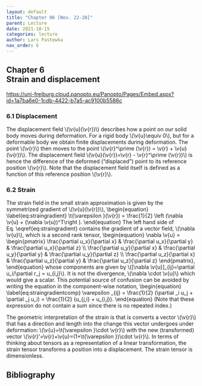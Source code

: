 ```yaml
---
layout: default
title: "Chapter 06 [Nov. 22-28]"
parent: Lecture
date: 2021-10-15
categories: lecture
author: Lars Pastewka
nav_order: 6
---
```



<h2 class='chapterHead'><span class='titlemark'>Chapter 6</span><br /><a id='x1-10006'></a>Strain and displacement</h2>
<!-- l. 3 --><p class='noindent'><a href='https://uni-freiburg.cloud.panopto.eu/Panopto/Pages/Embed.aspx?id=1a7ba6e0-1cdb-4422-b7a5-ac9100b5586c' class='url'><span class='cmtt-12'>https://uni-freiburg.cloud.panopto.eu/Panopto/Pages/Embed.aspx?id=1a7ba6e0-1cdb-4422-b7a5-ac9100b5586c</span></a>
</p>
<h3 class='sectionHead'><span class='titlemark'>6.1 </span> <a id='x1-20006.1'></a>Displacement</h3>
<!-- l. 7 --><p class='noindent'>The displacement field \(\v{u}(\v{r})\) describes how a point on our solid body moves during
deformation. For a rigid body \(\v{u}\equiv 0\), but for a deformable body we obtain finite
displacements during deformation. The point \(\v{r}\) then moves to the point \(\v{r}^\prime (\v{r}) = \v{r} + \v{u}(\v{r})\). The
displacement field \(\v{u}(\v{r})=\v{r} - \v{r}^\prime (\v{r})\) is hence the difference of the deformed (“displaced”) point to
its reference position \(\v{r}\). Note that the displacement field itself is defined as a
function of this reference position \(\v{r}\).
</p><!-- l. 9 --><p class='noindent'>
</p>
<h3 class='sectionHead'><span class='titlemark'>6.2 </span> <a id='x1-30006.2'></a>Strain</h3>
<!-- l. 11 --><p class='noindent'>The strain field in the small strain approximation is given by the symmetrized
gradient of \(\v{u}(\v{r})\), \begin{equation} \label{eq:straingradient} \t{\varepsilon }(\v{r}) = \frac{1}{2} \left (\nabla \v{u} + (\nabla \v{u})^T\right ). \end{equation}
The left hand side of Eq. \eqref{eq:straingradient} contains the gradient of a
vector field, \(\nabla \v{u}\), which is a second rank tensor, \begin{equation} \nabla \v{u} = \begin{pmatrix} \frac{\partial u_x}{\partial x} &amp; \frac{\partial u_x}{\partial y} &amp; \frac{\partial u_x}{\partial z} \\ \frac{\partial u_y}{\partial x} &amp; \frac{\partial u_y}{\partial y} &amp; \frac{\partial u_y}{\partial z} \\ \frac{\partial u_z}{\partial x} &amp; \frac{\partial u_z}{\partial y} &amp; \frac{\partial u_z}{\partial z} \end{pmatrix}, \end{equation}
whose components are given by \([\nabla \v{u}]_{ij}=\partial u_i/\partial r_j = u_{i,j}\). It is <span class='cmti-12'>not </span>the divergence, \(\nabla \cdot \v{u}\) which would give a
scalar. This potential source of confusion can be avoided by writing the equation
in the component-wise notation, \begin{equation} \label{eq:straingradientcomp} \varepsilon _{ij} = \frac{1}{2} (\partial _i u_j + \partial _j u_i) = \frac{1}{2} (u_{j,i} + u_{i,j}). \end{equation}
(Note that these expression do not contain a sum since there is no repeated
index.)
</p><!-- l. 33 --><p class='indent'> The geometric interpretation of the strain is that is converts a vector \(\v{r}\) that
has a direction and length into the change this vector undergoes under
deformation: \(\v{u}=\t{\varepsilon }\cdot \v{r}\) with the new (transformed) vector \(\v{r}'=\v{r}+\v{u}=(1+\t{\varepsilon })\cdot \v{r}\). In terms of thinking
about tensors as a representation of a linear transformation, the strain
tensor transforms a position into a displacement. The strain tensor is
dimensionless.



</p>
<h2 class='likechapterHead'><a id='x1-40006.2'></a>Bibliography</h2>

